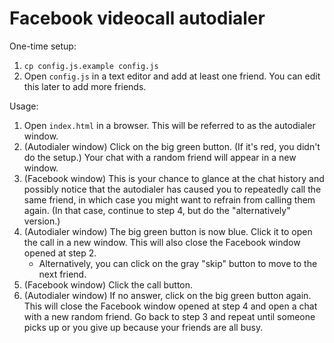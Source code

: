 # Facebook videocall autodialer

One-time setup:

1. `cp config.js.example config.js`
2. Open `config.js` in a text editor and add at least one friend. You can edit this later to add more friends.

Usage:

1. Open `index.html` in a browser. This will be referred to as the autodialer window.
2. (Autodialer window) Click on the big green button. (If it's red, you didn't do the setup.) Your chat with a random friend will appear in a new window.
3. (Facebook window) This is your chance to glance at the chat history and possibly notice that the autodialer has caused you to repeatedly call the same friend, in which case you might want to refrain from calling them again. (In that case, continue to step 4, but do the "alternatively" version.)
4. (Autodialer window) The big green button is now blue. Click it to open the call in a new window. This will also close the Facebook window opened at step 2.
    - Alternatively, you can click on the gray "skip" button to move to the next friend.
5. (Facebook window) Click the call button.
6. (Autodialer window) If no answer, click on the big green button again. This will close the Facebook window opened at step 4 and open a chat with a new random friend. Go back to step 3 and repeat until someone picks up or you give up because your friends are all busy.
